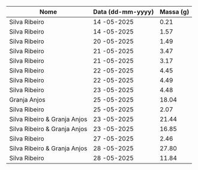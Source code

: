 | Nome          | Data (dd-mm-yyyy) | Massa (g) |
|---------------|-------------------|-----------|
| Silva Ribeiro | 14 -05-2025       |  0.21     |
| Silva Ribeiro | 14 -05-2025       |  1.57     |
| Silva Ribeiro | 20 -05-2025       |  1.49     |
| Silva Ribeiro | 21 -05-2025       |  3.47     |
| Silva Ribeiro | 21 -05-2025       |  3.17     |
| Silva Ribeiro | 22 -05-2025       |  4.45     |
| Silva Ribeiro | 22 -05-2025       |  4.49     |
| Silva Ribeiro | 23 -05-2025       |  4.48     |
| Granja Anjos  | 25 -05-2025       | 18.04     |
| Silva Ribeiro | 25 -05-2025       |  2.07     |
| Silva Ribeiro & Granja Anjos | 23 -05-2025       |  21.44    |
| Silva Ribeiro & Granja Anjos | 23 -05-2025       |  16.85    |
| Silva Ribeiro | 27 -05-2025       |  2.46     |
| Silva Ribeiro & Granja Anjos | 28 -05-2025       |  27.80    |
| Silva Ribeiro | 28 -05-2025       |  11.84     |
